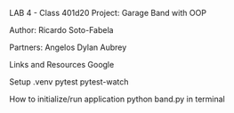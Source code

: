 LAB 4 - Class 401d20
Project: Garage Band with OOP

Author: Ricardo Soto-Fabela

Partners:
Angelos
Dylan
Aubrey

Links and Resources
Google

Setup
.venv
pytest
pytest-watch

How to initialize/run application
python band.py in terminal

